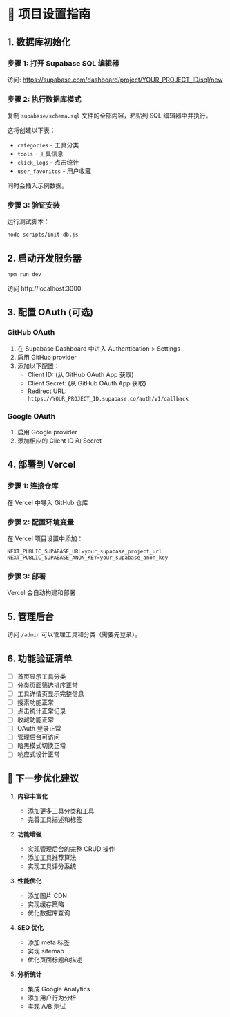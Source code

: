 # 🚀 项目设置指南

## 1. 数据库初始化

### 步骤 1: 打开 Supabase SQL 编辑器
访问: https://supabase.com/dashboard/project/YOUR_PROJECT_ID/sql/new

### 步骤 2: 执行数据库模式
复制 `supabase/schema.sql` 文件的全部内容，粘贴到 SQL 编辑器中并执行。

这将创建以下表：
- `categories` - 工具分类
- `tools` - 工具信息
- `click_logs` - 点击统计
- `user_favorites` - 用户收藏

同时会插入示例数据。

### 步骤 3: 验证安装
运行测试脚本：
```bash
node scripts/init-db.js
```

## 2. 启动开发服务器

```bash
npm run dev
```

访问 http://localhost:3000

## 3. 配置 OAuth (可选)

### GitHub OAuth
1. 在 Supabase Dashboard 中进入 Authentication > Settings
2. 启用 GitHub provider
3. 添加以下配置：
   - Client ID: (从 GitHub OAuth App 获取)
   - Client Secret: (从 GitHub OAuth App 获取)
   - Redirect URL: `https://YOUR_PROJECT_ID.supabase.co/auth/v1/callback`

### Google OAuth
1. 启用 Google provider
2. 添加相应的 Client ID 和 Secret

## 4. 部署到 Vercel

### 步骤 1: 连接仓库
在 Vercel 中导入 GitHub 仓库

### 步骤 2: 配置环境变量
在 Vercel 项目设置中添加：
```
NEXT_PUBLIC_SUPABASE_URL=your_supabase_project_url
NEXT_PUBLIC_SUPABASE_ANON_KEY=your_supabase_anon_key
```

### 步骤 3: 部署
Vercel 会自动构建和部署

## 5. 管理后台

访问 `/admin` 可以管理工具和分类（需要先登录）。

## 6. 功能验证清单

- [ ] 首页显示工具分类
- [ ] 分类页面筛选排序正常
- [ ] 工具详情页显示完整信息
- [ ] 搜索功能正常
- [ ] 点击统计正常记录
- [ ] 收藏功能正常
- [ ] OAuth 登录正常
- [ ] 管理后台可访问
- [ ] 暗黑模式切换正常
- [ ] 响应式设计正常

## 🎯 下一步优化建议

1. **内容丰富化**
   - 添加更多工具分类和工具
   - 完善工具描述和标签

2. **功能增强**
   - 实现管理后台的完整 CRUD 操作
   - 添加工具推荐算法
   - 实现工具评分系统

3. **性能优化**
   - 添加图片 CDN
   - 实现缓存策略
   - 优化数据库查询

4. **SEO 优化**
   - 添加 meta 标签
   - 实现 sitemap
   - 优化页面标题和描述

5. **分析统计**
   - 集成 Google Analytics
   - 添加用户行为分析
   - 实现 A/B 测试